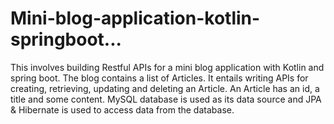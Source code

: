 # Mini-blog-application-kotlin-springboot...
This involves building Restful APIs for a mini blog application with Kotlin and spring boot.
The blog contains a list of Articles. It entails writing APIs for creating, retrieving, updating and deleting an Article.
An Article has an id, a title and some content.
MySQL database is used as its data source and JPA & Hibernate is used to access data from the database.
